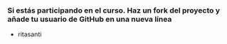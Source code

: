 ### Si estás participando en el curso. Haz un fork del proyecto y añade tu usuario de GitHub en una nueva línea

- ritasanti